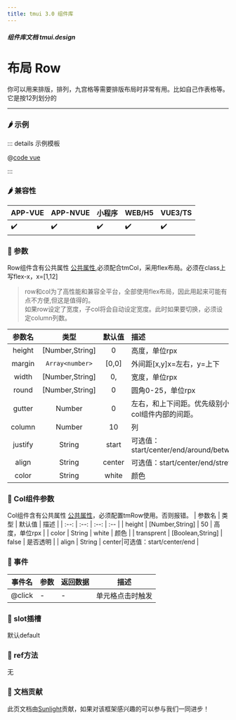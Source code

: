 ```yaml
---
title: tmui 3.0 组件库
---
```


<dirtoc></dirtoc>

##### 组件库文档 tmui.design

# 布局 Row
你可以用来排版，排列，九宫格等需要排版布局时非常有用。比如自己作表格等。 它是按12列划分的

---

### :hot_pepper: 示例

<webview url="https://tmui.design/h5/#/pages/layout/row"></webview>

::: details 示例模板

@[code vue](pages/layout/row.nvue)

:::

### :hot_pepper: 兼容性

| APP-VUE | APP-NVUE | 小程序 | WEB/H5 | VUE3/TS |
| --- | --- | --- | --- | --- |
| :heavy_check_mark: | :heavy_check_mark: | :heavy_check_mark: | :heavy_check_mark: | :heavy_check_mark: |

### :seedling: 参数
Row组件含有公共属性 [公共属性](/doc/spec/组件公共样式.md),必须配合tmCol，采用flex布局。必须在class上写flex-x，x=[1,12]
> row和col为了高性能和兼容全平台，全部使用flex布局，因此用起来可能有点不方便,但这是值得的。  
> 如果row设定了宽度，子col将会自动设定宽度。此时如果要切换，必须设定column列数。

| 参数名 | 类型 | 默认值 | 描述 |
| :--: | :--: | :--: | :-- |
| height | [Number,String] | 0 | 高度，单位rpx |
| margin | `Array<number>` | [0,0] | 外间距[x,y]x=左右，y=上下 |
| width | [Number,String] | 0, | 宽度，单位rpx |
| round | [Number,String] | 0 | 圆角0-25，单位rpx |
| gutter | Number | 0 | 左右，和上下间距。优先级别小于col组件内部的间距。 |
| column | Number | 10 | 列 |
| justify | String | start | 可选值：start/center/end/around/between |
| align | String | center| 可选值：start/center/end/stretch |
| color | String | white | 颜色 |

### :seedling: Col组件参数
Col组件含有公共属性 [公共属性](/doc/spec/组件公共样式.md)，必须配置tmRow使用。否则报错。
| 参数名 | 类型 | 默认值 | 描述 |
| :--: | :--: | :--: | :-- |
| height | [Number,String] | 50 | 高度，单位rpx |
| color | String | white | 颜色 |
| transprent | [Boolean,String] | false | 是否透明 |
| align | String | center|可选值：start/center/end |  

### :rose: 事件
| 事件名 | 参数 | 返回数据 | 描述 |
| --- | --- | --- | --- |
| @click | - | - | 单元格点击时触发 |

### :corn: slot插槽
默认default

### :green_salad: ref方法
无

### :couplekiss: 文档贡献
此页文档由[Sunlight](https://gitee.com/rzg)贡献，如果对该框架感兴趣的可以参与我们一同进步！
